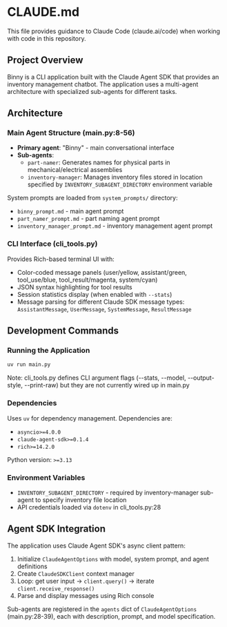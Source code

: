 # CLAUDE.md

This file provides guidance to Claude Code (claude.ai/code) when working with
code in this repository.

## Project Overview

Binny is a CLI application built with the Claude Agent SDK that provides an
inventory management chatbot. The application uses a multi-agent architecture
with specialized sub-agents for different tasks.

## Architecture

### Main Agent Structure (main.py:8-56)

- **Primary agent**: "Binny" - main conversational interface
- **Sub-agents**:
  - `part-namer`: Generates names for physical parts in mechanical/electrical
    assemblies
  - `inventory-manager`: Manages inventory files stored in location specified
    by `INVENTORY_SUBAGENT_DIRECTORY` environment variable

System prompts are loaded from `system_prompts/` directory:

- `binny_prompt.md` - main agent prompt
- `part_namer_prompt.md` - part naming agent prompt
- `inventory_manager_prompt.md` - inventory management agent prompt

### CLI Interface (cli_tools.py)

Provides Rich-based terminal UI with:

- Color-coded message panels (user/yellow, assistant/green, tool_use/blue,
  tool_result/magenta, system/cyan)
- JSON syntax highlighting for tool results
- Session statistics display (when enabled with `--stats`)
- Message parsing for different Claude SDK message types: `AssistantMessage`,
  `UserMessage`, `SystemMessage`, `ResultMessage`

## Development Commands

### Running the Application

```bash
uv run main.py
```

Note: cli_tools.py defines CLI argument flags (--stats, --model,
--output-style, --print-raw) but they are not currently wired up in main.py

### Dependencies

Uses `uv` for dependency management. Dependencies are:

- `asyncio>=4.0.0`
- `claude-agent-sdk>=0.1.4`
- `rich>=14.2.0`

Python version: `>=3.13`

### Environment Variables

- `INVENTORY_SUBAGENT_DIRECTORY` - required by inventory-manager sub-agent to
  specify inventory file location
- API credentials loaded via `dotenv` in cli_tools.py:28

## Agent SDK Integration

The application uses Claude Agent SDK's async client pattern:

1. Initialize `ClaudeAgentOptions` with model, system prompt, and agent
   definitions
2. Create `ClaudeSDKClient` context manager
3. Loop: get user input → `client.query()` → iterate `client.receive_response()`
4. Parse and display messages using Rich console

Sub-agents are registered in the `agents` dict of `ClaudeAgentOptions`
(main.py:28-39), each with description, prompt, and model specification.
